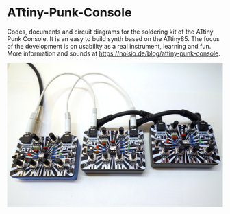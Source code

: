 # ATtiny-Punk-Console
Codes, documents and circuit diagrams for the soldering kit of the ATtiny Punk Console. It is an easy to build synth based on the ATtiny85. The focus of the development is on usability as a real instrument, learning and fun. More information and sounds at https://noisio.de/blog/attiny-punk-console. 

![3 ATPCs in sync](/docs/3ATPCs_linked.jpg)
